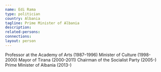 ```yaml
---
name: Edi Rama
type: politician
country: Albania
tagline: Prime Minister of Albania
description:
related-persons:
connections:
layout: person
---
```

Professor at the Academy of Arts (1987–1996)
Minister of Culture (1998-2000)
Mayor of Tirana (2000-2011)
Chairman of the Socialist Party (2005-)
Prime Minister of Albania (2013-)
